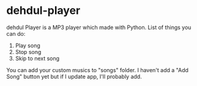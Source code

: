 # dehdul-player
dehdul Player is a MP3 player which made with Python.
List of things you can do:
 1) Play song
 2) Stop song
 3) Skip to next song
 
You can add your custom musics to "songs" folder. I haven't add a "Add Song" button yet but if I update app, I'll probably add.
